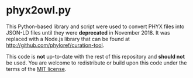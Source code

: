 phyx2owl.py
===========

This Python-based library and script were used to convert PHYX files into JSON-LD
files until they were **deprecated** in November 2018. It was replaced with a
Node.js library that can be found at http://github.com/phyloref/curation-tool.

This code is **not** up-to-date with the rest of this repository and **should not**
be used. You are welcome to redistribute or build upon this code under the terms of the
[MIT license](../LICENSE).
